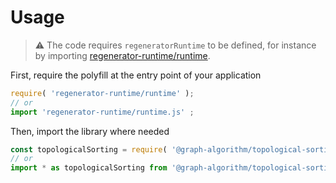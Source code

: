 # Usage

> :warning: The code requires `regeneratorRuntime` to be defined, for instance by importing
> [regenerator-runtime/runtime](https://www.npmjs.com/package/regenerator-runtime).

First, require the polyfill at the entry point of your application
```js
require( 'regenerator-runtime/runtime' );
// or
import 'regenerator-runtime/runtime.js' ;
```

Then, import the library where needed
```js
const topologicalSorting = require( '@graph-algorithm/topological-sorting' ) ;
// or
import * as topologicalSorting from '@graph-algorithm/topological-sorting' ;
```

